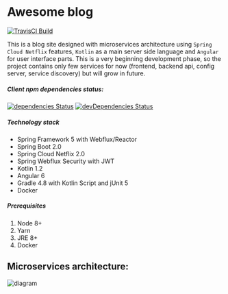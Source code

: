 Awesome blog
=============

[![TravisCI Build](https://travis-ci.org/hiper2d/awesome-blog.svg)](https://travis-ci.org/hiper2d/awesome-blog)

This is a blog site designed with microservices architecture using `Spring Cloud Netflix` features, `Kotlin` as a main server side language and `Angular` for user interface parts. This is a very beginning development phase, so the project contains only few services for now (frontend, backend api, config server, service discovery) but will grow in future.

##### Client npm dependencies status:

[![dependencies Status](https://david-dm.org/hiper2d/awesome-blog/status.svg?path=client)](https://david-dm.org/hiper2d/awesome-blog?path=frontend/src/main/ng)
[![devDependencies Status](https://david-dm.org/hiper2d/awesome-blog/dev-status.svg?path=frontend/src/main/ng)](https://david-dm.org/hiper2d/awesome-blog?path=frontend/src/main/ng&type=dev)

##### Technology stack
* Spring Framework 5 with Webflux/Reactor
* Spring Boot 2.0
* Spring Cloud Netflix 2.0
* Spring Webflux Security with JWT
* Kotlin 1.2
* Angular 6
* Gradle 4.8 with Kotlin Script and jUnit 5
* Docker

##### Prerequisites
1. Node 8+
2. Yarn
3. JRE 8+
4. Docker

## Microservices architecture:

![diagram](https://raw.githubusercontent.com/hiper2d/awesome-blog/master/uml/services-diagram.png)
